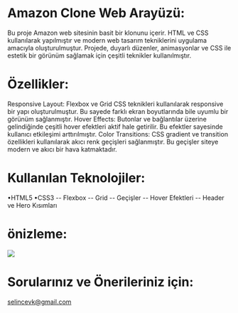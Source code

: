 <h1> Amazon Clone Web Arayüzü:</h1>

Bu proje Amazon web sitesinin basit bir klonunu içerir. HTML ve CSS kullanılarak yapılmıştır ve modern web tasarım tekniklerini uygulama amacıyla oluşturulmuştur. Projede, duyarlı düzenler, animasyonlar ve CSS ile estetik bir görünüm sağlamak için çeşitli teknikler kullanılmıştır.

<h1> Özellikler:</h1>

Responsive Layout: Flexbox ve Grid CSS teknikleri kullanılarak responsive bir yapı oluşturulmuştur. Bu sayede farklı ekran boyutlarında bile uyumlu bir görünüm sağlanmıştır. Hover Effects: Butonlar ve bağlantılar üzerine gelindiğinde çeşitli hover efektleri aktif hale getirilir. Bu efektler sayesinde kullanıcı etkileşimi arttırılmıştır. Color Transitions: CSS gradient ve transition özellikleri kullanılarak akıcı renk geçişleri sağlanmıştır. Bu geçişler siteye modern ve akıcı bir hava katmaktadır.

<h1> Kullanılan Teknolojiler:</h1>

•HTML5
•CSS3 -- Flexbox -- Grid -- Geçişler -- Hover Efektleri -- Header ve Hero Kısımları

<h1> önizleme:</h1>

![](ekran.gif)

<h1>Sorularınız ve Önerileriniz için:</h1>

selincevk@gmail.com
